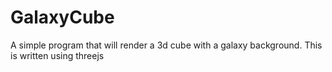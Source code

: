 # GalaxyCube
A simple program that will render a 3d cube with a galaxy background. This is written using threejs
